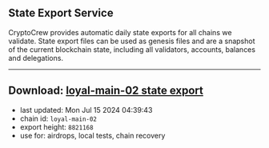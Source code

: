 ## State Export Service
CryptoCrew provides automatic daily state exports for all chains we validate. State export files can be used as genesis files and are a snapshot of the current blockchain state, including all validators, accounts, balances and delegations.

---
**Download: [loyal-main-02 state export](https://dl-eu2.ccvalidators.com/SERVICE/loyal/loyal-main-02_export_8821168.json)**
---

- last updated: Mon Jul 15 2024 04:39:43
- chain id: `loyal-main-02`
- export height: `8821168`
- use for: airdrops, local tests, chain recovery

